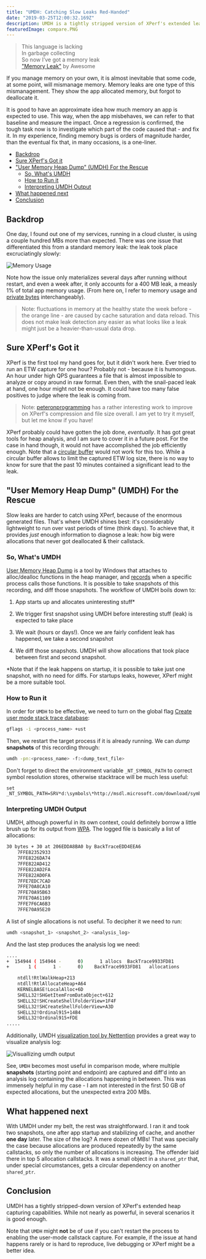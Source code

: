 ```yaml
---
title: "UMDH: Catching Slow Leaks Red-Handed"
date: "2019-03-25T12:00:32.169Z"
description: UMDH is a tightly stripped version of XPerf's extended leaks debugging capabilities. While not nearly as powerful, in several scenarios it is good enough.
featuredImage: compare.PNG
---
```


> This language is lacking  
In garbage collecting  
So now I’ve got a memory leak  
["Memory Leak"](https://awesomeinquotes.com/track/memory-leak) by Awesome

If you manage memory on your own, it is almost inevitable that some code, at some point, will mismanage memory. Memory leaks are one type of this mismanagement. They show the app allocated memory, but forgot to deallocate it.

It is good to have an approximate idea how much memory an app is expected to use. This way, when the app misbehaves, we can refer to that baseline and measure the impact. Once a regression is confirmed, the tough task now is to investigate which part of the code caused that - and fix it. In my experience, finding memory bugs is orders of magnitude harder, than the eventual fix that, in many occasions, is a one-liner.

- [Backdrop](#backdrop)
- [Sure XPerf's Got it](#sure-xperfs-got-it)
- ["User Memory Heap Dump" (UMDH) For the Rescue](#user-memory-heap-dump-umdh-for-the-rescue)
	- [So, What's UMDH](#so-whats-umdh)
	- [How to Run it](#how-to-run-it)
	- [Interpreting UMDH Output](#interpreting-umdh-output)
- [What happened next](#what-happened-next)
- [Conclusion](#conclusion)

## Backdrop

One day, I found out one of my services, running in a cloud cluster, is using a couple hundred MBs more than expected. There was one issue that differentiated this from a standard memory leak: the leak took place excruciatingly slowly:

![Memory Usage](./MemoryUsage.png)

Note how the issue only materializes several days after running without restart, and even a week after, it only accounts for a 400 MB leak, a measly 1% of total app memory usage. (From here on, I refer to memory usage and [private bytes](https://mahdytech.com/2019/01/05/task-manager-memory-info/) interchangeably).

> Note: fluctuations in memory at the healthy state the week before - the orange line - are caused by cache saturation and data reload. This does not make leak detection any easier as what looks like a leak might just be a heavier-than-usual data drop.

## Sure XPerf's Got it

XPerf is the first tool my hand goes for, but it didn't work here. Ever tried to run an ETW capture for one hour? Probably not - because it is humongous. An hour under high QPS guarantees a file that is almost impossible to analyze or copy around in raw format. Even then, with the snail-paced leak at hand, one hour might not be enough. It could have too many false positives to judge where the leak is coming from.

> Note: [peteronprogramming](https://peteronprogramming.wordpress.com/2017/11/01/compressing-etl-etw-output-files/) has a rather interesting work to improve on XPerf's compression and file size overall. I am yet to try it myself, but let me know if you have!

XPerf probably could have gotten the job done, *eventually*. It has got great tools for heap analysis, and I am sure to cover it in a future post. For the case in hand though, it would not have accomplished the job efficiently enough. Note that a [circular buffer](https://social.msdn.microsoft.com/Forums/vstudio/en-US/c4801701-2fd8-428d-9d53-747d8e24ace5/how-to-use-xperf-in-buffering-mode-to-take-last-events?forum=wptk_v4) would not work for this too. While a circular buffer allows to limit the captured ETW log size, there is no way to know for sure that the past 10 minutes contained a significant lead to the leak.

## "User Memory Heap Dump" (UMDH) For the Rescue

Slow leaks are harder to catch using XPerf, because of the enormous generated files. That's where UMDH shines best: it's considerably lightweight to run over vast periods of time (think days). To achieve that, it provides *just* enough information to diagnose a leak: how big were allocations that never got deallocated & their callstack.

### So, What's UMDH

[User Memory Heap Dump](https://docs.microsoft.com/en-us/windows-hardware/drivers/debugger/umdh) is a tool by Windows that attaches to alloc/dealloc functions in the heap manager, and [records](http://webcache.googleusercontent.com/search?q=cache:RNHg5CsRe9AJ:www.nynaeve.net/%3Fp%3D209+&cd=7&hl=en&ct=clnk&gl=ca) when a specific process calls those functions. It is possible to take snapshots of this recording, and diff those snapshots. The workflow of UMDH boils down to:

1. App starts up and allocates uninteresting stuff*

2. We trigger first snapshot using UMDH before interesting stuff (leak) is expected to take place

3. We wait (hours or days!). Once we are fairly confident leak has happened, we take a second snapshot

4. We diff those snapshots. UMDH will show allocations that took place between first and second snapshot.

*Note that if the leak happens on startup, it is possible to take just one snapshot, with no need for diffs. For startups leaks, however, XPerf might be a more suitable tool.

### How to Run it

In order for `UMDH` to be effective, we need to turn on the global flag [Create user mode stack trace database](https://docs.microsoft.com/en-us/windows-hardware/drivers/debugger/create-user-mode-stack-trace-database):

```bash
gflags -i <process_name> +ust
```

Then, we restart the target process if it is already running. We can *dump* **snapshots** of this recording through:

```bash
umdh -pn:<process_name> -f:<dump_text_file>
```

Don't forget to direct the environment variable `_NT_SYMBOL_PATH` to correct symbol resolution stores, otherwise stacktrace will be much less useful:

```
set _NT_SYMBOL_PATH=SRV*d:\symbols\*http://msdl.microsoft.com/download/symbols;
```

### Interpreting UMDH Output

UMDH, although powerful in its own context, could definitely borrow a little brush up for its output from [WPA](https://mahdytech.com/2019/01/13/curious-case-999-latency-hike#XPerf). The logged file is basically a list of allocations:

```bash
30 bytes + 30 at 206EDDA8BA0 by BackTraceEDD4EEA6
	7FFE82352933
	7FFE8226DA74
	7FFE822AD412
	7FFE822AD2FA
	7FFE822AD0FA
	7FFE7EDC7CAD
	7FFE70A8CA10
	7FFE70A95B63
	7FFE70A61109
	7FFE7F6CA6B3
	7FFE70A95E20
```

A list of single allocations is not useful. To decipher it we need to run:

```bash
umdh <snapshot_1> <snapshot_2> <analysis_log>
```

And the last step produces the analysis log we need:

```bash
....
+  154944 ( 154944 -      0)      1 allocs	BackTrace9933FD81
+       1 (      1 -      0)	BackTrace9933FD81	allocations

	ntdll!RtlWalkHeap+213
	ntdll!RtlAllocateHeap+A64
	KERNELBASE!LocalAlloc+6D
	SHELL32!SHGetItemFromDataObject+612
	SHELL32!SHCreateShellFolderView+1F4F
	SHELL32!SHCreateShellFolderView+A3D
	SHELL32!Ordinal915+14B4
	SHELL32!Ordinal915+FDE
.....
```

Additionally, UMDH [visualization tool by Nettention](https://github.com/Nettention/UmdhViz) provides a great way to visualize analysis log:

![Visuallizing umdh output](./vis.png)

See, `UMDH` becomes most useful in comparison mode, where multiple **snapshots** (starting point and endpoint) are captured and diff'd into an analysis log containing the allocations happening in between. This was immensely helpful in my case - I am not interested in the first 50 GB of expected allocations, but the unexpected extra 200 MBs.

## What happened next

With UMDH under my belt, the rest was straightforward. I ran it and took two snapshots, one after app startup and stabilizing of cache, and another **one day** later. The size of the log? A mere dozen of MBs! That was specially the case because allocations are produced repeatedly by the same callstacks, so only the number of allocations is increasing. The offender laid there in top 5 allocation callstacks. It was a small object in a `shared_ptr` that, under special circumstances, gets a circular dependency on another `shared_ptr`. 

## Conclusion

UMDH has a tightly stripped-down version of XPerf's extended heap capturing capabilities. While not nearly as powerful, in several scenarios it is good enough.

Note that `UMDH` might **not** be of use if you can't restart the process to enabling the user-mode callstack capture. For example, if the issue at hand happens rarely or is hard to reproduce, live debugging or XPerf might be a better idea.